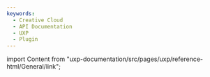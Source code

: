```yaml
---
keywords:
  - Creative Cloud
  - API Documentation
  - UXP
  - Plugin
---
```



import Content from "uxp-documentation/src/pages/uxp/reference-html/General/link";

<Content query="product=xd"/>
